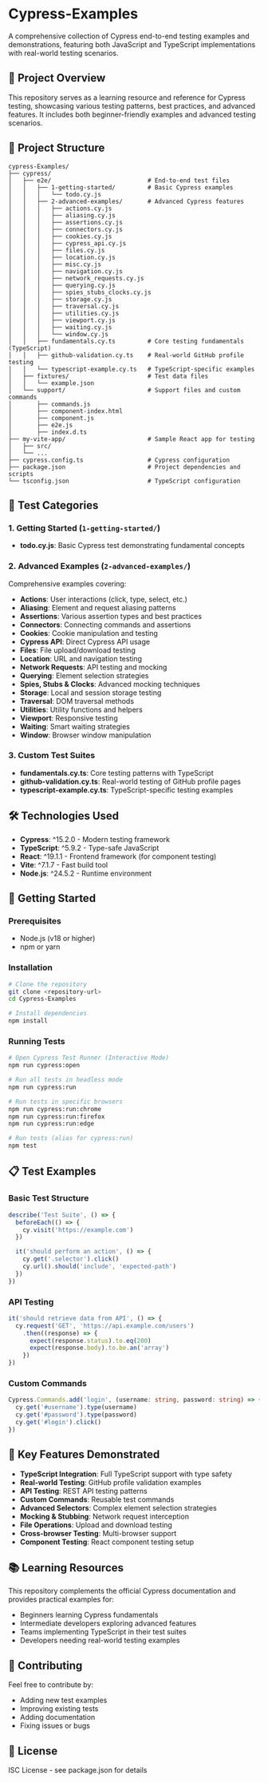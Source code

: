 # Cypress-Examples

A comprehensive collection of Cypress end-to-end testing examples and demonstrations, featuring both JavaScript and TypeScript implementations with real-world testing scenarios.

## 🚀 Project Overview

This repository serves as a learning resource and reference for Cypress testing, showcasing various testing patterns, best practices, and advanced features. It includes both beginner-friendly examples and advanced testing scenarios.

## 📁 Project Structure

```
cypress-Examples/
├── cypress/
│   ├── e2e/                           # End-to-end test files
│   │   ├── 1-getting-started/         # Basic Cypress examples
│   │   │   └── todo.cy.js
│   │   ├── 2-advanced-examples/       # Advanced Cypress features
│   │   │   ├── actions.cy.js
│   │   │   ├── aliasing.cy.js
│   │   │   ├── assertions.cy.js
│   │   │   ├── connectors.cy.js
│   │   │   ├── cookies.cy.js
│   │   │   ├── cypress_api.cy.js
│   │   │   ├── files.cy.js
│   │   │   ├── location.cy.js
│   │   │   ├── misc.cy.js
│   │   │   ├── navigation.cy.js
│   │   │   ├── network_requests.cy.js
│   │   │   ├── querying.cy.js
│   │   │   ├── spies_stubs_clocks.cy.js
│   │   │   ├── storage.cy.js
│   │   │   ├── traversal.cy.js
│   │   │   ├── utilities.cy.js
│   │   │   ├── viewport.cy.js
│   │   │   ├── waiting.cy.js
│   │   │   └── window.cy.js
│   │   ├── fundamentals.cy.ts         # Core testing fundamentals (TypeScript)
│   │   ├── github-validation.cy.ts    # Real-world GitHub profile testing
│   │   └── typescript-example.cy.ts   # TypeScript-specific examples
│   ├── fixtures/                      # Test data files
│   │   └── example.json
│   └── support/                       # Support files and custom commands
│       ├── commands.js
│       ├── component-index.html
│       ├── component.js
│       ├── e2e.js
│       ├── index.d.ts
├── my-vite-app/                       # Sample React app for testing
│   ├── src/
│   └── ...
├── cypress.config.ts                  # Cypress configuration
├── package.json                       # Project dependencies and scripts
└── tsconfig.json                      # TypeScript configuration
```

## 🧪 Test Categories

### 1. Getting Started (`1-getting-started/`)
- **todo.cy.js**: Basic Cypress test demonstrating fundamental concepts

### 2. Advanced Examples (`2-advanced-examples/`)
Comprehensive examples covering:
- **Actions**: User interactions (click, type, select, etc.)
- **Aliasing**: Element and request aliasing patterns
- **Assertions**: Various assertion types and best practices
- **Connectors**: Connecting commands and assertions
- **Cookies**: Cookie manipulation and testing
- **Cypress API**: Direct Cypress API usage
- **Files**: File upload/download testing
- **Location**: URL and navigation testing
- **Network Requests**: API testing and mocking
- **Querying**: Element selection strategies
- **Spies, Stubs & Clocks**: Advanced mocking techniques
- **Storage**: Local and session storage testing
- **Traversal**: DOM traversal methods
- **Utilities**: Utility functions and helpers
- **Viewport**: Responsive testing
- **Waiting**: Smart waiting strategies
- **Window**: Browser window manipulation

### 3. Custom Test Suites
- **fundamentals.cy.ts**: Core testing patterns with TypeScript
- **github-validation.cy.ts**: Real-world testing of GitHub profile pages
- **typescript-example.cy.ts**: TypeScript-specific testing examples

## 🛠️ Technologies Used

- **Cypress**: ^15.2.0 - Modern testing framework
- **TypeScript**: ^5.9.2 - Type-safe JavaScript
- **React**: ^19.1.1 - Frontend framework (for component testing)
- **Vite**: ^7.1.7 - Fast build tool
- **Node.js**: ^24.5.2 - Runtime environment

## 🚦 Getting Started

### Prerequisites
- Node.js (v18 or higher)
- npm or yarn

### Installation
```bash
# Clone the repository
git clone <repository-url>
cd Cypress-Examples

# Install dependencies
npm install
```

### Running Tests

```bash
# Open Cypress Test Runner (Interactive Mode)
npm run cypress:open

# Run all tests in headless mode
npm run cypress:run

# Run tests in specific browsers
npm run cypress:run:chrome
npm run cypress:run:firefox
npm run cypress:run:edge

# Run tests (alias for cypress:run)
npm test
```

## 📋 Test Examples

### Basic Test Structure
```typescript
describe('Test Suite', () => {
  beforeEach(() => {
    cy.visit('https://example.com')
  })

  it('should perform an action', () => {
    cy.get('.selector').click()
    cy.url().should('include', 'expected-path')
  })
})
```

### API Testing
```typescript
it('should retrieve data from API', () => {
  cy.request('GET', 'https://api.example.com/users')
    .then((response) => {
      expect(response.status).to.eq(200)
      expect(response.body).to.be.an('array')
    })
})
```

### Custom Commands
```typescript
Cypress.Commands.add('login', (username: string, password: string) => {
  cy.get('#username').type(username)
  cy.get('#password').type(password)
  cy.get('#login').click()
})
```

## 🎯 Key Features Demonstrated

- **TypeScript Integration**: Full TypeScript support with type safety
- **Real-world Testing**: GitHub profile validation examples
- **API Testing**: REST API testing patterns
- **Custom Commands**: Reusable test commands
- **Advanced Selectors**: Complex element selection strategies
- **Mocking & Stubbing**: Network request interception
- **File Operations**: Upload and download testing
- **Cross-browser Testing**: Multi-browser support
- **Component Testing**: React component testing setup

## 📚 Learning Resources

This repository complements the official Cypress documentation and provides practical examples for:
- Beginners learning Cypress fundamentals
- Intermediate developers exploring advanced features
- Teams implementing TypeScript in their test suites
- Developers needing real-world testing examples

## 🤝 Contributing

Feel free to contribute by:
- Adding new test examples
- Improving existing tests
- Adding documentation
- Fixing issues or bugs

## 📄 License

ISC License - see package.json for details